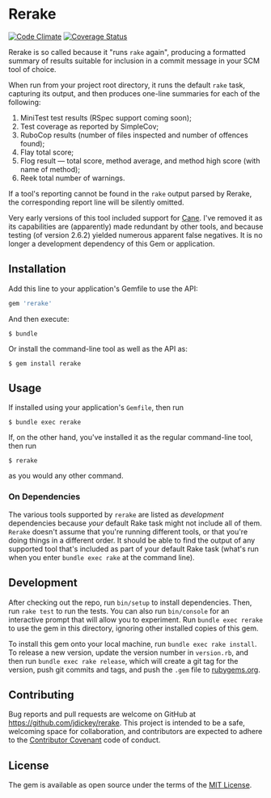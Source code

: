 # Rerake

[![Code Climate](https://codeclimate.com/github/jdickey/rerake/badges/gpa.svg)](https://codeclimate.com/github/jdickey/rerake)
[![Coverage Status](https://coveralls.io/repos/jdickey/rerake/badge.png?branch=master&service=github)](https://coveralls.io/github/jdickey/rerake?branch=master)

Rerake is so called because it "runs `rake` again", producing a formatted summary of results suitable for inclusion in a commit message in your SCM tool of choice.

When run from your project root directory, it runs the default `rake` task, capturing its output, and then produces one-line summaries for each of the following:

1. MiniTest test results (RSpec support coming soon);
1. Test coverage as reported by SimpleCov;
1. RuboCop results (number of files inspected and number of offences found);
1. Flay total score;
1. Flog result &mdash; total score, method average, and method high score (with name of method);
1. Reek total number of warnings.

If a tool's reporting cannot be found in the `rake` output parsed by Rerake, the corresponding report line will be silently omitted.

Very early versions of this tool included support for [Cane](https://github.com/square/cane). I've removed it as its capabilities are (apparently) made redundant by other tools, and because testing (of version 2.6.2) yielded numerous apparent false negatives. It is no longer a development dependency of this Gem or application.

## Installation

Add this line to your application's Gemfile to use the API:

```ruby
gem 'rerake'
```

And then execute:

    $ bundle

Or install the command-line tool as well as the API as:

    $ gem install rerake

## Usage

If installed using your application's `Gemfile`, then run

    $ bundle exec rerake

If, on the other hand, you've installed it as the regular command-line tool, then run

    $ rerake

as you would any other command.

### On Dependencies

The various tools supported by `rerake` are listed as *development* dependencies because *your* default Rake task might not include all of them. `Rerake` doesn't assume that you're running different tools, or that you're doing things in a different order. It should be able to find the output of any supported tool that's included as part of your default Rake task (what's run when you enter `bundle exec rake` at the command line).

## Development

After checking out the repo, run `bin/setup` to install dependencies. Then, run `rake test` to run the tests. You can also run `bin/console` for an interactive prompt that will allow you to experiment. Run `bundle exec rerake` to use the gem in this directory, ignoring other installed copies of this gem.

To install this gem onto your local machine, run `bundle exec rake install`. To release a new version, update the version number in `version.rb`, and then run `bundle exec rake release`, which will create a git tag for the version, push git commits and tags, and push the `.gem` file to [rubygems.org](https://rubygems.org).

## Contributing

Bug reports and pull requests are welcome on GitHub at https://github.com/jdickey/rerake. This project is intended to be a safe, welcoming space for collaboration, and contributors are expected to adhere to the [Contributor Covenant](contributor-covenant.org) code of conduct.


## License

The gem is available as open source under the terms of the [MIT License](http://opensource.org/licenses/MIT).
